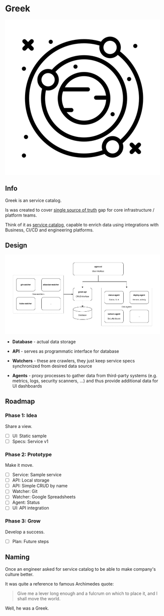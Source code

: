 # Greek

![](assets/logo.png)

## Info

Greek is an service catalog.

Is was created to cover [single source of truth](https://en.wikipedia.org/wiki/Single_source_of_truth) gap for core infrastructure / platform teams.

Think of it as [service catalog](https://en.wikipedia.org/wiki/Service_catalog), capable to enrich data using integrations with Business, CI/CD and engineering platforms.

## Design

![](./assets/greek.drawio.png)

- **Database** - actual data storage

- **API** - serves as programmatic interface for database

- **Watchers** - these are crawlers, they just keep service specs synchronized from desired data source

- **Agents** - proxy processes to gather data from third-party systems (e.g. metrics, logs, security scanners, ...) and thus provide additional data for UI dashboards

## Roadmap

### Phase 1: Idea

Share a view.

- [ ] UI: Static sample
- [ ] Specs: Service v1

### Phase 2: Prototype

Make it move.

- [ ] Service: Sample service
- [ ] API: Local storage
- [ ] API: Simple CRUD by name
- [ ] Watcher: Git
- [ ] Watcher: Google Spreadsheets
- [ ] Agent: Status
- [ ] UI: API integration

### Phase 3: Grow

Develop a success.

- [ ] Plan: Future steps

## Naming

Once an engineer asked for service catalog to be able to make company's culture better.

It was quite a reference to famous Archimedes quote:

>Give me a lever long enough and a fulcrum on which to place it, and I shall move the world.

Well, he was a Greek.
